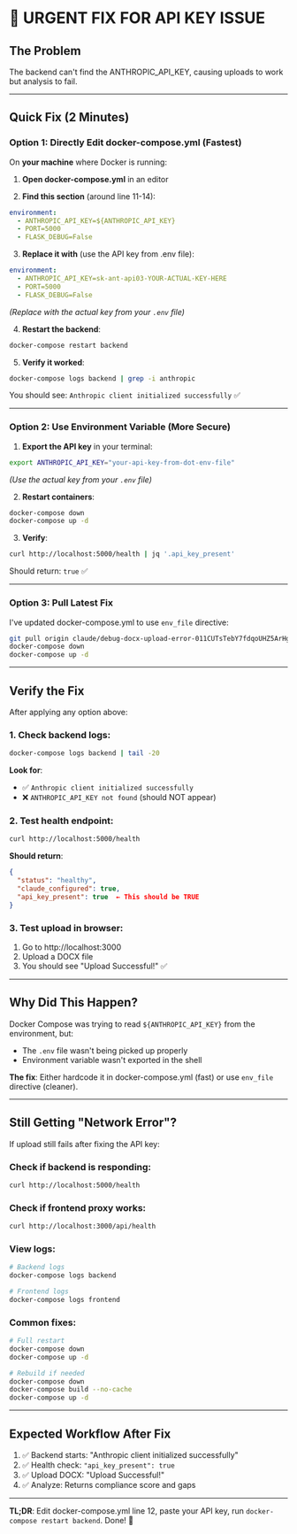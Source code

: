 # 🚨 URGENT FIX FOR API KEY ISSUE

## The Problem
The backend can't find the ANTHROPIC_API_KEY, causing uploads to work but analysis to fail.

---

## Quick Fix (2 Minutes)

### Option 1: Directly Edit docker-compose.yml (Fastest)

On **your machine** where Docker is running:

1. **Open docker-compose.yml** in an editor

2. **Find this section** (around line 11-14):
```yaml
environment:
  - ANTHROPIC_API_KEY=${ANTHROPIC_API_KEY}
  - PORT=5000
  - FLASK_DEBUG=False
```

3. **Replace it with** (use the API key from .env file):
```yaml
environment:
  - ANTHROPIC_API_KEY=sk-ant-api03-YOUR-ACTUAL-KEY-HERE
  - PORT=5000
  - FLASK_DEBUG=False
```
*(Replace with the actual key from your `.env` file)*

4. **Restart the backend**:
```bash
docker-compose restart backend
```

5. **Verify it worked**:
```bash
docker-compose logs backend | grep -i anthropic
```

You should see: `Anthropic client initialized successfully` ✅

---

### Option 2: Use Environment Variable (More Secure)

1. **Export the API key** in your terminal:
```bash
export ANTHROPIC_API_KEY="your-api-key-from-dot-env-file"
```
*(Use the actual key from your `.env` file)*

2. **Restart containers**:
```bash
docker-compose down
docker-compose up -d
```

3. **Verify**:
```bash
curl http://localhost:5000/health | jq '.api_key_present'
```

Should return: `true` ✅

---

### Option 3: Pull Latest Fix

I've updated docker-compose.yml to use `env_file` directive:

```bash
git pull origin claude/debug-docx-upload-error-011CUTsTebY7fdqoUHZ5ArHg
docker-compose down
docker-compose up -d
```

---

## Verify the Fix

After applying any option above:

### 1. Check backend logs:
```bash
docker-compose logs backend | tail -20
```

**Look for**:
- ✅ `Anthropic client initialized successfully`
- ❌ `ANTHROPIC_API_KEY not found` (should NOT appear)

### 2. Test health endpoint:
```bash
curl http://localhost:5000/health
```

**Should return**:
```json
{
  "status": "healthy",
  "claude_configured": true,
  "api_key_present": true  ← This should be TRUE
}
```

### 3. Test upload in browser:

1. Go to http://localhost:3000
2. Upload a DOCX file
3. You should see "Upload Successful!" ✅

---

## Why Did This Happen?

Docker Compose was trying to read `${ANTHROPIC_API_KEY}` from the environment, but:
- The `.env` file wasn't being picked up properly
- Environment variable wasn't exported in the shell

**The fix**: Either hardcode it in docker-compose.yml (fast) or use `env_file` directive (cleaner).

---

## Still Getting "Network Error"?

If upload still fails after fixing the API key:

### Check if backend is responding:
```bash
curl http://localhost:5000/health
```

### Check if frontend proxy works:
```bash
curl http://localhost:3000/api/health
```

### View logs:
```bash
# Backend logs
docker-compose logs backend

# Frontend logs
docker-compose logs frontend
```

### Common fixes:
```bash
# Full restart
docker-compose down
docker-compose up -d

# Rebuild if needed
docker-compose down
docker-compose build --no-cache
docker-compose up -d
```

---

## Expected Workflow After Fix

1. ✅ Backend starts: "Anthropic client initialized successfully"
2. ✅ Health check: `"api_key_present": true`
3. ✅ Upload DOCX: "Upload Successful!"
4. ✅ Analyze: Returns compliance score and gaps

---

**TL;DR**: Edit docker-compose.yml line 12, paste your API key, run `docker-compose restart backend`. Done! 🚀
